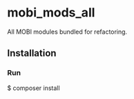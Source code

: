 # mobi_mods_all
All MOBI modules bundled for refactoring.

## Installation
### Run 

$ composer install